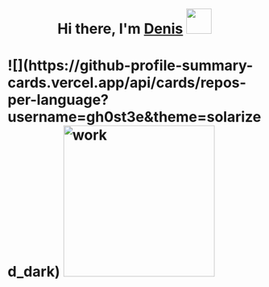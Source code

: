 <h1 align="center">Hi there, I'm <a href="https://vk.com/sined_axmed" target="_blank">Denis</a> 
<img src="https://i.gifer.com/origin/36/36f5464529bee4b3761770302bc47628_w200.gif" height="50"/> </h1>


  
 <h1 aligh="right"> ![](https://github-profile-summary-cards.vercel.app/api/cards/repos-per-language?username=gh0st3e&theme=solarized_dark)      <img src="https://i.gifer.com/origin/4c/4c7dc3d8a6dd24c8169b85d7e0fff5fd_w200.gif" alt="work" height="300"/>
</h1>
